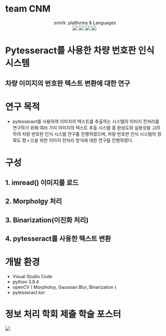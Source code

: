 # team CNM

<div align="center">
  :smirk: platforms & Languages
</div>
<div align="center"> 
  <img src="https://img.shields.io/badge/Python-3776AB?style=for-the-badge&logo=Python&logoColor=white">
  <img src="https://img.shields.io/badge/opencv-5C3EE8?style=for-the-badge&logo=opencv&logoColor=black">
  <img src="https://img.shields.io/badge/colab-F9AB00?style=for-the-badge&logo=GoogleColab&logoColor=white">
  <img src="https://img.shields.io/badge/github-181717?style=for-the-badge&logo=github&logoColor=white">
</div>

# Pytesseract를 사용한 차량 번호판 인식 시스템

## 차량 이미지의 번호판 텍스트 변환에 대한 연구

# 연구 목적
- pytesseract를 사용하여 이미지의 텍스트를 추출하는 시스템의 이미지 전처리를 연구하기 위해 여러 가지 이미지의 텍스트 추출 시스템 중 완성도와 실용성을 고려하여 차량 번호판 인식 시스템 연구를 진행하였으며, 차량 번호판 인식 시스템의 정확도 향ㅅ으을 위한 이미지 전처리 방식에 대한 연구를 진행하였다.

# 구성

## 1. imread() 이미지를 로드
## 2. Morpholgy 처리
## 3. Binarization(이진화 처리)
## 4. pytesseract를 사용한 텍스트 변환

# 개발 환경
- Visual Studio Code
- python 3.8.4
- openCV ( Morpholoy, Gaussian Blur, Binarization )
- pytesseract.kor

# 정보 처리 학회 제출 학술 포스터

<img src='https://user-images.githubusercontent.com/74848389/236672136-2dd960a9-dfa7-4554-bef2-605eaedd841a.png'>
